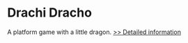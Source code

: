 # Drachi Dracho
A platform game with a little dragon.
[>> Detailed information](https://secure.shareit.com/shareit/product.html?productid=300060512&affiliateid=200057808)